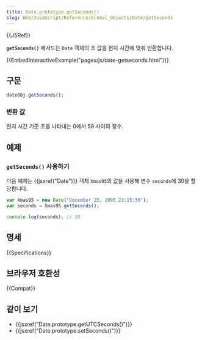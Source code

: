 ```yaml
---
title: Date.prototype.getSeconds()
slug: Web/JavaScript/Reference/Global_Objects/Date/getSeconds
---
```


{{JSRef}}

**`getSeconds()`** 메서드는 `Date` 객체의 초 값을 현지 시간에 맞춰 반환합니다.

{{EmbedInteractiveExample("pages/js/date-getseconds.html")}}

## 구문

```js
dateObj.getSeconds();
```

### 반환 값

현지 시간 기준 초를 나타내는 0에서 59 사이의 정수.

## 예제

### `getSeconds()` 사용하기

다음 예제는 {{jsxref("Date")}} 객체 `Xmas95`의 값을 사용해 변수 `seconds`에 30을 할당합니다.

```js
var Xmas95 = new Date("December 25, 1995 23:15:30");
var seconds = Xmas95.getSeconds();

console.log(seconds); // 30
```

## 명세

{{Specifications}}

## 브라우저 호환성

{{Compat}}

## 같이 보기

- {{jsxref("Date.prototype.getUTCSeconds()")}}
- {{jsxref("Date.prototype.setSeconds()")}}
